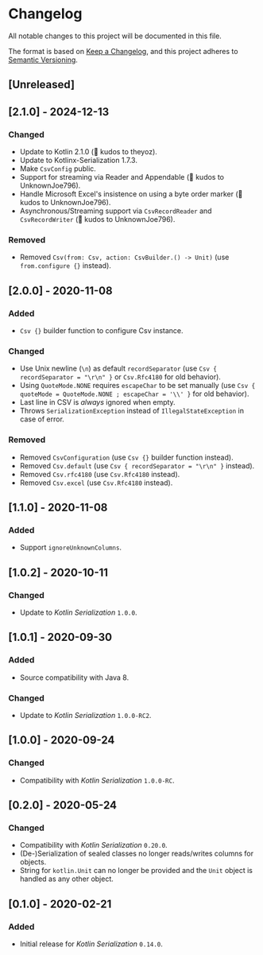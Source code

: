 # Changelog

All notable changes to this project will be documented in this file.

The format is based on [Keep a Changelog](https://keepachangelog.com/en/1.0.0/),
and this project adheres to [Semantic Versioning](https://semver.org/spec/v2.0.0.html).

## [Unreleased]

## [2.1.0] - 2024-12-13

### Changed

- Update to Kotlin 2.1.0 (🏅 kudos to theyoz).
- Update to Kotlinx-Serialization 1.7.3.
- Make `CsvConfig` public.
- Support for streaming via Reader and Appendable (🏅 kudos to UnknownJoe796).
- Handle Microsoft Excel's insistence on using a byte order marker (🏅 kudos to UnknownJoe796).
- Asynchronous/Streaming support via `CsvRecordReader` and `CsvRecordWriter` (🏅 kudos to UnknownJoe796).

### Removed

- Removed `Csv(from: Csv, action: CsvBuilder.() -> Unit)` (use `from.configure {}` instead).

## [2.0.0] - 2020-11-08

### Added

- `Csv {}` builder function to configure Csv instance.

### Changed

- Use Unix newline (`\n`) as default `recordSeparator` (use `Csv { recordSeparator = "\r\n" }` or
  `Csv.Rfc4180` for old behavior).
- Using `QuoteMode.NONE` requires `escapeChar` to be set manually (use
  `Csv { quoteMode = QuoteMode.NONE ; escapeChar = '\\' }` for old behavior).
- Last line in CSV is *always* ignored when empty.
- Throws `SerializationException` instead of `IllegalStateException` in case of error.

### Removed

- Removed `CsvConfiguration` (use `Csv {}` builder function instead).
- Removed `Csv.default` (use `Csv { recordSeparator = "\r\n" }` instead).
- Removed `Csv.rfc4180` (use `Csv.Rfc4180` instead).
- Removed `Csv.excel` (use `Csv.Rfc4180` instead).

## [1.1.0] - 2020-11-08

### Added

- Support `ignoreUnknownColumns`.

## [1.0.2] - 2020-10-11

### Changed

- Update to *Kotlin Serialization* `1.0.0`.

## [1.0.1] - 2020-09-30

### Added

- Source compatibility with Java 8.

### Changed

- Update to *Kotlin Serialization* `1.0.0-RC2`.

## [1.0.0] - 2020-09-24

### Changed

- Compatibility with *Kotlin Serialization* `1.0.0-RC`.

## [0.2.0] - 2020-05-24

### Changed

- Compatibility with *Kotlin Serialization* `0.20.0`.
- (De-)Serialization of sealed classes no longer reads/writes columns for objects.
- String for `kotlin.Unit` can no longer be provided and the `Unit` object is handled as any other object.

## [0.1.0] - 2020-02-21

### Added

- Initial release for *Kotlin Serialization* `0.14.0`.
